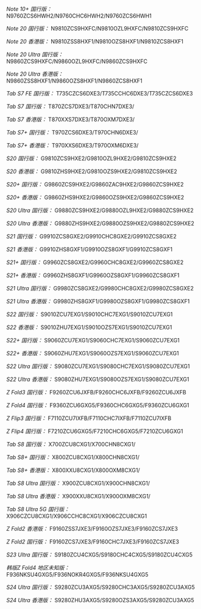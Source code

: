 *Note 10+ 国行版：*
N9760ZCS6HWH2/N9760CHC6HWH2/N9760ZCS6HWH1

*Note 20 国行版：*
N9810ZCS9HXFC/N9810OZL9HXFC/N9810ZCS9HXFC

*Note 20 香港版：*
N9810ZSS8HXF1/N9810OZS8HXF1/N9810ZCS8HXF1

*Note 20 Ultra 国行版：*
N9860ZCS9HXFC/N9860OZL9HXFC/N9860ZCS9HXFC

*Note 20 Ultra 香港版：*
N9860ZSS8HXF1/N9860OZS8HXF1/N9860ZCS8HXF1

*Tab S7 FE 国行版：*
T735CZCS6DXE3/T735CCHC6DXE3/T735CZCS6DXE3

*Tab S7 国行版：*
T870ZCS7DXE3/T870CHN7DXE3/

*Tab S7 香港版：*
T870XXS7DXE3/T870OXM7DXE3/

*Tab S7+ 国行版：*
T970ZCS6DXE3/T970CHN6DXE3/

*Tab S7+ 香港版：*
T970XXS6DXE3/T970OXM6DXE3/

*S20 国行版：*
G9810ZCS9HXE2/G9810OZL9HXE2/G9810ZCS9HXE2

*S20 香港版：*
G9810ZHS9HXE2/G9810OZS9HXE2/G9810ZCS9HXE2

*S20+ 国行版：*
G9860ZCS9HXE2/G9860ZAC9HXE2/G9860ZCS9HXE2

*S20+ 香港版：*
G9860ZHS9HXE2/G9860OZS9HXE2/G9860ZCS9HXE2

*S20 Ultra 国行版：*
G9880ZCS9HXE2/G9880OZL9HXE2/G9880ZCS9HXE2

*S20 Ultra 香港版：*
G9880ZHS9HXE2/G9880OZS9HXE2/G9880ZCS9HXE2

*S21 国行版：*
G9910ZCS8GXE2/G9910CHC8GXE2/G9910ZCS8GXE2

*S21 香港版：*
G9910ZHS8GXF1/G9910OZS8GXF1/G9910ZCS8GXF1

*S21+ 国行版：*
G9960ZCS8GXE2/G9960CHC8GXE2/G9960ZCS8GXE2

*S21+ 香港版：*
G9960ZHS8GXF1/G9960OZS8GXF1/G9960ZCS8GXF1

*S21 Ultra 国行版：*
G9980ZCS8GXE2/G9980CHC8GXE2/G9980ZCS8GXE2

*S21 Ultra 香港版：*
G9980ZHS8GXF1/G9980OZS8GXF1/G9980ZCS8GXF1

*S22 国行版：*
S9010ZCU7EXG1/S9010CHC7EXG1/S9010ZCU7EXG1

*S22 香港版：*
S9010ZHU7EXG1/S9010OZS7EXG1/S9010ZCU7EXG1

*S22+ 国行版：*
S9060ZCU7EXG1/S9060CHC7EXG1/S9060ZCU7EXG1

*S22+ 香港版：*
S9060ZHU7EXG1/S9060OZS7EXG1/S9060ZCU7EXG1

*S22 Ultra 国行版：*
S9080ZCU7EXG1/S9080CHC7EXG1/S9080ZCU7EXG1

*S22 Ultra 香港版：*
S9080ZHU7EXG1/S9080OZS7EXG1/S9080ZCU7EXG1

*Z Fold3 国行版：*
F9260ZCU6JXFB/F9260CHC6JXFB/F9260ZCU6JXFB

*Z Fold4 国行版：*
F9360ZCU6GXG5/F9360CHC6GXG5/F9360ZCU6GXG1

*Z Flip3 国行版：*
F7110ZCU7IXFB/F7110CHC7IXFB/F7110ZCU7IXFB

*Z Flip4 国行版：*
F7210ZCU6GXG5/F7210CHC6GXG5/F7210ZCU6GXG1

*Tab S8 国行版：*
X700ZCU8CXG1/X700CHN8CXG1/

*Tab S8+ 国行版：*
X800ZCU8CXG1/X800CHN8CXG1/

*Tab S8+ 香港版：*
X800XXU8CXG1/X800OXM8CXG1/

*Tab S8 Ultra 国行版：*
X900ZCU8CXG1/X900CHN8CXG1/

*Tab S8 Ultra 香港版：*
X900XXU8CXG1/X900OXM8CXG1/

*Tab S8 Ultra 5G 国行版：*
X906CZCU8CXG1/X906CCHC8CXG1/X906CZCU8CXG1

*Z Fold2 香港版：*
F9160ZSS7JXE3/F9160OZS7JXE3/F9160ZCS7JXE3

*Z Fold2 国行版：*
F9160ZCS7JXE3/F9160CHC7JXE3/F9160ZCS7JXE3

*S23 Ultra 国行版：*
S9180ZCU4CXG5/S9180CHC4CXG5/S9180ZCU4CXG5

*韩版Z Fold4 地区未知版：*
F936NKSU4GXG5/F936NOKR4GXG5/F936NKSU4GXG5

*S24 Ultra 国行版：*
S9280ZCU3AXG5/S9280CHC3AXG5/S9280ZCU3AXG5

*S24 Ultra 香港版：*
S9280ZHU3AXG5/S9280OZS3AXG5/S9280ZCU3AXG5

